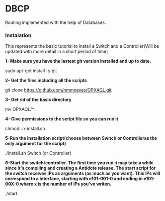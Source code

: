 # DBCP

Routing implemented with the help of Databases.

### Instalation

This represents the basic tutorial to install a Switch and a Controller(Will be updated with more detail in a short period of time)

**1- Make sure you have the lastest git version installed and up to date.**

sudo apt-get install -y git

**2- Get the files including all the scripts**

git clone https://github.com/nmmneves/OPXAQL.git

**3- Get rid of the basis directory**

mv OPXAQL/* .

**4- Give permissions to the script file so you can run it**

chmod +x install.sh

**5-Run the installation script(choose between Switch or Controlleras the only argument for the script)**

./install.sh Switch (or Controller)

**6-Start the switch/controller. The first time you run it may take a while since it's compiling and creating a Antidote release.
The start script for the switch receives IPs as arguments (as much as you want). This IPs will correspond to a interface, starting
with e101-001-0 and ending in e101-00X-0 where x is the number of IPs you've writen.**

./start

